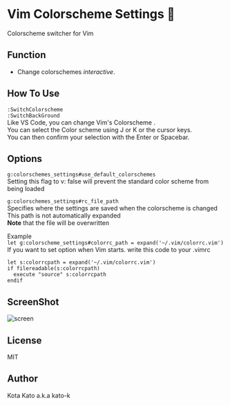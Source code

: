 # Vim Colorscheme Settings 🎨
Colorscheme switcher for Vim

## Function
- Change colorschemes *interactive*.

## How To Use

```:SwitchColorscheme```  
```:SwitchBackGround```  
Like VS Code, you can change Vim's Colorscheme .  
You can select the Color scheme using J or K or the cursor keys.  
You can then confirm your selection with the Enter or Spacebar.  


## Options
```g:colorschemes_settings#use_default_colorschemes```  
Setting this flag to v: false will prevent the standard color scheme from being loaded


```g:colorschemes_settings#rc_file_path```  
Specifies where the settings are saved when the colorscheme is changed  
This path is not automatically expanded  
**Note** that the file will be overwritten
  
Example  
  ```let g:colorscheme_settings#colorrc_path = expand('~/.vim/colorrc.vim')```  
If you want to set option when Vim starts. write this code to your .vimrc  
```
let s:colorrcpath = expand('~/.vim/colorrc.vim')
if filereadable(s:colorrcpath)
  execute "source" s:colorrcpath
endif
```


## ScreenShot
![screen](https://github.com/kato-k/assets/blob/master/vim-colorscheme-settings.gif)  

## License

MIT  

## Author
Kota Kato a.k.a kato-k  
